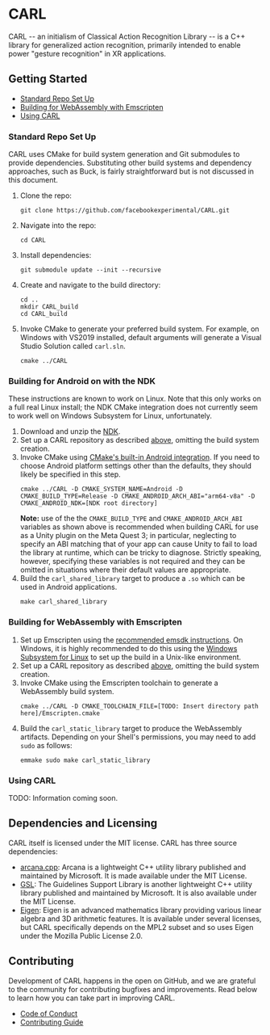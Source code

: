 # CARL

CARL -- an initialism of Classical Action Recognition Library -- is a 
C++ library for generalized action recognition, primarily intended to 
enable power "gesture recognition" in XR applications.

## Getting Started

- [Standard Repo Set Up](#standard-repo-set-up)
- [Building for WebAssembly with Emscripten](#building-for-webassembly-with-emscripten)
- [Using CARL](#using-carl)

### Standard Repo Set Up

CARL uses CMake for build system generation and Git submodules to
provide dependencies. Substituting other build systems and dependency
approaches, such as Buck, is fairly straightforward but is not 
discussed in this document.

1. Clone the repo:
   ```
   git clone https://github.com/facebookexperimental/CARL.git
   ```
1. Navigate into the repo:
   ```
   cd CARL
   ```
1. Install dependencies: 
   ```
   git submodule update --init --recursive
   ```
1. Create and navigate to the build directory:
   ```
   cd ..
   mkdir CARL_build
   cd CARL_build
   ```
1. Invoke CMake to generate your preferred build system. For example, on
   Windows with VS2019 installed, default arguments will generate a Visual
   Studio Solution called `carl.sln`.
   ```
   cmake ../CARL
   ```

### Building for Android on with the NDK

These instructions are known to work on Linux. Note that this only works on 
a full real Linux install; the NDK CMake integration does not currently seem
to work well on Windows Subsystem for Linux, unfortunately.

1. Download and unzip the [NDK](https://developer.android.com/ndk/downloads).
1. Set up a CARL repository as described [above](@standard-repo-set-up),
   omitting the build system creation.
1. Invoke CMake using 
   [CMake's built-in Android integration](https://cmake.org/cmake/help/latest/manual/cmake-toolchains.7.html#cross-compiling-for-android).
   If you need to choose Android platform settings other than the 
   defaults, they should likely be specified in this step.
   ```
   cmake ../CARL -D CMAKE_SYSTEM_NAME=Android -D CMAKE_BUILD_TYPE=Release -D CMAKE_ANDROID_ARCH_ABI="arm64-v8a" -D CMAKE_ANDROID_NDK=[NDK root directory]
   ```
   **Note:** use of the the `CMAKE_BUILD_TYPE` and `CMAKE_ANDROID_ARCH_ABI` 
   variables as shown above is recommended when building CARL for use as a 
   Unity plugin on the Meta Quest 3; in particular, neglecting to specify 
   an ABI matching that of your app can cause Unity to fail to load the 
   library at runtime, which can be tricky to diagnose. Strictly speaking,
   however, specifying these variables is not required and they can be 
   omitted in situations where their default values are appropriate.
1. Build the `carl_shared_library` target to produce a `.so` which can be 
   used in Android applications.
   ```
   make carl_shared_library
   ```

### Building for WebAssembly with Emscripten

1. Set up Emscripten using the 
   [recommended emsdk instructions](https://emscripten.org/docs/getting_started/downloads.html#installation-instructions-using-the-emsdk-recommended).
   On Windows, it is highly recommended to do this using the
   [Windows Subsystem for Linux](https://learn.microsoft.com/en-us/windows/wsl/install) 
   to set up the build in a Unix-like environment.
1. Set up a CARL repository as described [above](#standard-repo-set-up),
   omitting the build system creation.
1. Invoke CMake using the Emscripten toolchain to generate a WebAssembly
   build system.
   ```
   cmake ../CARL -D CMAKE_TOOLCHAIN_FILE=[TODO: Insert directory path here]/Emscripten.cmake
   ```
1. Build the `carl_static_library` target to produce the WebAssembly 
   artifacts. Depending on your Shell's permissions, you may need to 
   add `sudo` as follows:
   ```
   emmake sudo make carl_static_library
   ```

### Using CARL

TODO: Information coming soon.

## Dependencies and Licensing

CARL itself is licensed under the MIT license. CARL has three source 
dependencies:

- [arcana.cpp](https://github.com/microsoft/arcana.cpp): Arcana is a 
  lightweight C++ utility library published and maintained by Microsoft.
  It is made available under the MIT License.
- [GSL](https://github.com/microsoft/gsl): The Guidelines Support Library
  is another lightweight C++ utility library published and maintained by 
  Microsoft. It is also available under the MIT License.
- [Eigen](https://gitlab.com/libeigen/eigen): Eigen is an advanced 
  mathematics library providing various linear algebra and 3D arithmetic
  features. It is available under several licenses, but CARL specifically
  depends on the MPL2 subset and so uses Eigen under the Mozilla Public 
  License 2.0.

## Contributing

Development of CARL happens in the open on GitHub, and we are grateful to 
the community for contributing bugfixes and improvements. Read below to 
learn how you can take part in improving CARL.

- [Code of Conduct](CODE_OF_CONDUCT.md)
- [Contributing Guide](CONTRIBUTING.md)

